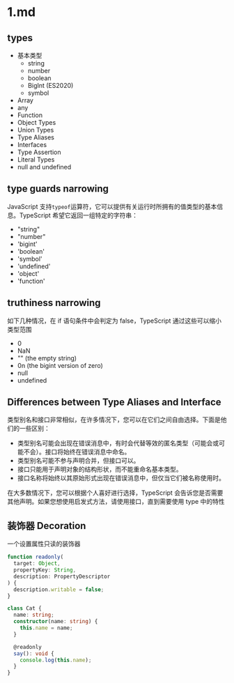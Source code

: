 # 1.md

## types

- 基本类型
  - string
  - number
  - boolean
  - BigInt (ES2020)
  - symbol
- Array
- any
- Function
- Object Types
- Union Types
- Type Aliases
- Interfaces
- Type Assertion
- Literal Types
- null and undefined

## type guards narrowing

JavaScript 支持`typeof`运算符，它可以提供有关运行时所拥有的值类型的基本信息。TypeScript 希望它返回一组特定的字符串：

- "string"
- "number"
- 'bigint'
- 'boolean'
- 'symbol'
- 'undefined'
- 'object'
- 'function'

## truthiness narrowing

如下几种情况，在 if 语句条件中会判定为 false，TypeScript 通过这些可以缩小类型范围

- 0
- NaN
- "" (the empty string)
- 0n (the bigint version of zero)
- null
- undefined

## Differences between **Type** Aliases and **Interface**

类型别名和接口非常相似，在许多情况下，您可以在它们之间自由选择。下面是他们的一些区别：

- 类型别名可能会出现在错误消息中，有时会代替等效的匿名类型（可能会或可能不会）。接口将始终在错误消息中命名。
- 类型别名可能不参与声明合并，但接口可以。
- 接口只能用于声明对象的结构形状，而不能重命名基本类型。
- 接口名称将始终以其原始形式出现在错误消息中，但仅当它们被名称使用时。

在大多数情况下，您可以根据个人喜好进行选择，TypeScript 会告诉您是否需要其他声明。如果您想使用启发式方法，请使用接口，直到需要使用 type 中的特性

## 装饰器 Decoration

一个设置属性只读的装饰器

```typescript
function readonly(
  target: Object,
  propertyKey: String,
  description: PropertyDescriptor
) {
  description.writable = false;
}

class Cat {
  name: string;
  constructor(name: string) {
    this.name = name;
  }

  @readonly
  say(): void {
    console.log(this.name);
  }
}
```
